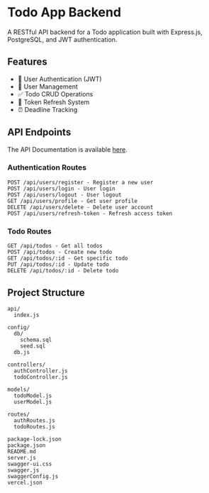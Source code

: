 # Todo App Backend

A RESTful API backend for a Todo application built with Express.js, PostgreSQL, and JWT authentication.

## Features

- 🔐 User Authentication (JWT)
- 👤 User Management
- ✅ Todo CRUD Operations
- 🔄 Token Refresh System
- ⏰ Deadline Tracking

## API Endpoints

The API Documentation is available [here](https://todo-app-backend-lemon-iota.vercel.app/api/docs).

### Authentication Routes

```
POST /api/users/register - Register a new user
POST /api/users/login - User login
POST /api/users/logout - User logout 
GET /api/users/profile - Get user profile 
DELETE /api/users/delete - Delete user account 
POST /api/users/refresh-token - Refresh access token
```

### Todo Routes

```
GET /api/todos - Get all todos 
POST /api/todos - Create new todo 
GET /api/todos/:id - Get specific todo 
PUT /api/todos/:id - Update todo 
DELETE /api/todos/:id - Delete todo
```



## Project Structure

```
api/
  index.js

config/
  db/
    schema.sql
    seed.sql
  db.js

controllers/
  authController.js
  todoController.js

models/
  todoModel.js
  userModel.js

routes/
  authRoutes.js
  todoRoutes.js
  
package-lock.json
package.json
README.md
server.js
swagger-ui.css
swagger.js
swaggerConfig.js
vercel.json
```


